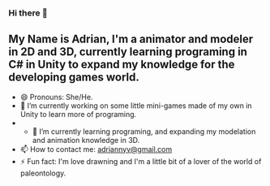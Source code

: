 ### Hi there 👋
## My Name is Adrian, I'm a animator and modeler in 2D and 3D, currently learning programing in C# in Unity to expand my knowledge for the developing games world.

- 😄 Pronouns: She/He.
- 🔭 I’m currently working on some little mini-games made of my own in Unity to learn more of programing.
- - 🌱 I’m currently learning programing, and expanding my modelation and animation knowledge in 3D.
- 📫 How to contact me: adriannyv@gmail.com
- ⚡ Fun fact: I'm love drawning and I'm a little bit of a lover of the world of paleontology.

<!--
**AdrianNYV/AdrianNYV** is a ✨ _special_ ✨ repository because its `README.md` (this file) appears on your GitHub profile.

Here are some ideas to get you started:

- 👯 I’m looking to collaborate on ...
- 🤔 I’m looking for help with ...
- 💬 Ask me about ...
-->
